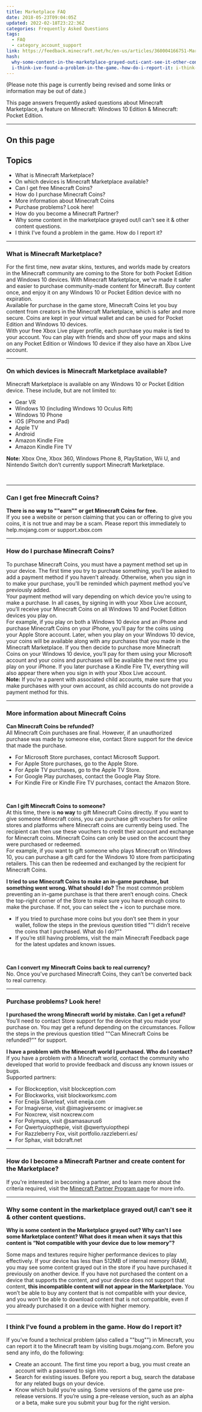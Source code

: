 ```yaml
---
title: Marketplace FAQ
date: 2018-05-23T09:04:05Z
updated: 2022-02-18T23:22:36Z
categories: Frequently Asked Questions
tags:
  - FAQ
  - category_account_support
link: https://feedback.minecraft.net/hc/en-us/articles/360004166751-Marketplace-FAQ
hash:
  why-some-content-in-the-marketplace-grayed-outi-cant-see-it-other-content-questions.: why-some-content-in-the-marketplace-grayed-outi-cant-see-it--other-content-questions
  i-think-ive-found-a-problem-in-the-game.-how-do-i-report-it: i-think-ive-found-a-problem-in-the-game-how-do-i-report-it
---
```


(Please note this page is currently being revised and some links or information may be out of date.)

This page answers frequently asked questions about Minecraft Marketplace, a feature on Minecraft: Windows 10 Edition & Minecraft: Pocket Edition.

------------------------------------------------------------------------

## On this page

## Topics

- What is Minecraft Marketplace?
- On which devices is Minecraft Marketplace available?
- Can I get free Minecraft Coins?
- How do I purchase Minecraft Coins?
- More information about Minecraft Coins
- Purchase problems? Look here!
- How do you become a Minecraft Partner?
- Why some content in the marketplace grayed out/I can't see it & other content questions.
- I think I've found a problem in the game. How do I report it?

------------------------------------------------------------------------

### What is Minecraft Marketplace?

For the first time, new avatar skins, textures, and worlds made by creators in the Minecraft community are coming to the Store for both Pocket Edition and Windows 10 devices. With Minecraft Marketplace, we've made it safer and easier to purchase community-made content for Minecraft. Buy content once, and enjoy it on any Windows 10 or Pocket Edition device with no expiration.  
Available for purchase in the game store, Minecraft Coins let you buy content from creators in the Minecraft Marketplace, which is safer and more secure. Coins are kept in your virtual wallet and can be used for Pocket Edition and Windows 10 devices.  
With your free Xbox Live player profile, each purchase you make is tied to your account. You can play with friends and show off your maps and skins on any Pocket Edition or Windows 10 device if they also have an Xbox Live account.

------------------------------------------------------------------------

### On which devices is Minecraft Marketplace available?

Minecraft Marketplace is available on any Windows 10 or Pocket Edition device. These include, but are not limited to:

- Gear VR
- Windows 10 (including Windows 10 Oculus Rift)
- Windows 10 Phone
- iOS (iPhone and iPad)
- Apple TV
- Android
- Amazon Kindle Fire
- Amazon Kindle Fire TV

  
**Note:** Xbox One, Xbox 360, Windows Phone 8, PlayStation, Wii U, and Nintendo Switch don’t currently support Minecraft Marketplace.

 

------------------------------------------------------------------------

### Can I get free Minecraft Coins?

**There is no way to ""earn"" or get Minecraft Coins for free.**  
If you see a website or person claiming that you can or offering to give you coins, it is not true and may be a scam. Please report this immediately to help.mojang.com or support.xbox.com

------------------------------------------------------------------------

### How do I purchase Minecraft Coins?

To purchase Minecraft Coins, you must have a payment method set up in your device. The first time you try to purchase something, you’ll be asked to add a payment method if you haven’t already. Otherwise, when you sign in to make your purchase, you’ll be reminded which payment method you’ve previously added.  
Your payment method will vary depending on which device you’re using to make a purchase. In all cases, by signing in with your Xbox Live account, you’ll receive your Minecraft Coins on all Windows 10 and Pocket Edition devices you play on.  
For example, if you play on both a Windows 10 device and an iPhone and purchase Minecraft Coins on your iPhone, you’ll pay for the coins using your Apple Store account. Later, when you play on your Windows 10 device, your coins will be available along with any purchases that you made in the Minecraft Marketplace. If you then decide to purchase more Minecraft Coins on your Windows 10 device, you’ll pay for them using your Microsoft account and your coins and purchases will be available the next time you play on your iPhone. If you later purchase a Kindle Fire TV, everything will also appear there when you sign in with your Xbox Live account.  
**Note:** If you’re a parent with associated child accounts, make sure that you make purchases with your own account, as child accounts do not provide a payment method for this.

------------------------------------------------------------------------

### More information about Minecraft Coins

**Can Minecraft Coins be refunded?**  
All Minecraft Coin purchases are final. However, if an unauthorized purchase was made by someone else, contact Store support for the device that made the purchase.

- For Microsoft Store purchases, contact Microsoft Support.
- For Apple Store purchases, go to the Apple Store.
- For Apple TV purchases, go to the Apple TV Store.
- For Google Play purchases, contact the Google Play Store.
- For Kindle Fire or Kindle Fire TV purchases, contact the Amazon Store.

 

**Can I gift Minecraft Coins to someone?**  
At this time, there is **no way** to gift Minecraft Coins directly. If you want to give someone Minecraft coins, you can purchase gift vouchers for online stores and platforms where Minecraft coins are currently being used. The recipient can then use these vouchers to credit their account and exchange for Minecraft coins. Minecraft Coins can only be used on the account they were purchased or redeemed.  
For example, if you want to gift someone who plays Minecraft on Windows 10, you can purchase a gift card for the Windows 10 store from participating retailers. This can then be redeemed and exchanged by the recipient for Minecraft Coins.

**I tried to use Minecraft Coins to make an in-game purchase, but something went wrong. What should I do?** The most common problem preventing an in-game purchase is that there aren’t enough coins. Check the top-right corner of the Store to make sure you have enough coins to make the purchase. If not, you can select the + icon to purchase more.

- If you tried to purchase more coins but you don’t see them in your wallet, follow the steps in the previous question titled ""I didn't receive the coins that I purchased. What do I do?""
- If you’re still having problems, visit the main Minecraft Feedback page for the latest updates and known issues.

 

**Can I convert my Minecraft Coins back to real currency?**  
No. Once you've purchased Minecraft Coins, they can’t be converted back to real currency.

------------------------------------------------------------------------

### Purchase problems? Look here!

**I purchased the wrong Minecraft world by mistake. Can I get a refund?**  
You’ll need to contact Store support for the device that you made your purchase on. You may get a refund depending on the circumstances. Follow the steps in the previous question titled ""Can Minecraft Coins be refunded?"" for support.

**I have a problem with the Minecraft world I purchased. Who do I contact?**  
If you have a problem with a Minecraft world, contact the community who developed that world to provide feedback and discuss any known issues or bugs.   
Supported partners:

- For Blockception, visit blockception.com
- For Blockworks, visit blockworksmc.com
- For Eneija Silverleaf, visit eneija.com
- For Imagiverse, visit @imagiversemc or imagiver.se
- For Noxcrew, visit noxcrew.com
- For Polymaps, visit @samasaurus6
- For Qwertyuiopthepie, visit @qwertyuiopthepi
- For Razzleberry Fox, visit portfolio.razzleberri.es/
- For Sphax, visit bdcraft.net

------------------------------------------------------------------------

### How do I become a Minecraft Partner and create content for the Marketplace?

If you're interested in becoming a partner, and to learn more about the criteria required, visit the [Minecraft Partner Program page](https://www.minecraft.net/en-us/partner) for more info.

------------------------------------------------------------------------

### Why some content in the marketplace grayed out/I can't see it & other content questions.

**Why is some content in the Marketplace grayed out? Why can't I see some Marketplace content? What does it mean when it says that this content is “Not compatible with your device due to low memory”?**  
  
Some maps and textures require higher performance devices to play effectively. If your device has less than 512MB of internal memory (RAM), you may see some content grayed out in the store if you have purchased it previously on another device. If you have not purchased the content on a device that supports the content, and your device does not support that content, **this incompatible content will not appear in the Marketplace.** You won’t be able to buy any content that is not compatible with your device, and you won’t be able to download content that is not compatible, even if you already purchased it on a device with higher memory.

------------------------------------------------------------------------

### I think I've found a problem in the game. How do I report it?

If you’ve found a technical problem (also called a ""bug"") in Minecraft, you can report it to the Minecraft team by visiting bugs.mojang.com. Before you send any info, do the following:

- Create an account. The first time you report a bug, you must create an account with a password to sign into.
- Search for existing issues. Before you report a bug, search the database for any related bugs on your device.
- Know which build you’re using. Some versions of the game use pre-release versions. If you’re using a pre-release version, such as an alpha or a beta, make sure you submit your bug for the right version.

 

<div>

 

</div>
